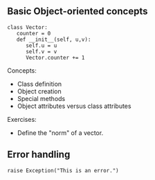 
## Basic Object-oriented concepts

```
class Vector:
   counter = 0
   def __init__(self, u,v):
      self.u = u
      self.v = v
      Vector.counter += 1

```

Concepts:

- Class definition
- Object creation
- Special methods
- Object attributes versus class attributes

Exercises:

- Define the "norm" of a vector.

## Error handling

```
raise Exception("This is an error.")
```